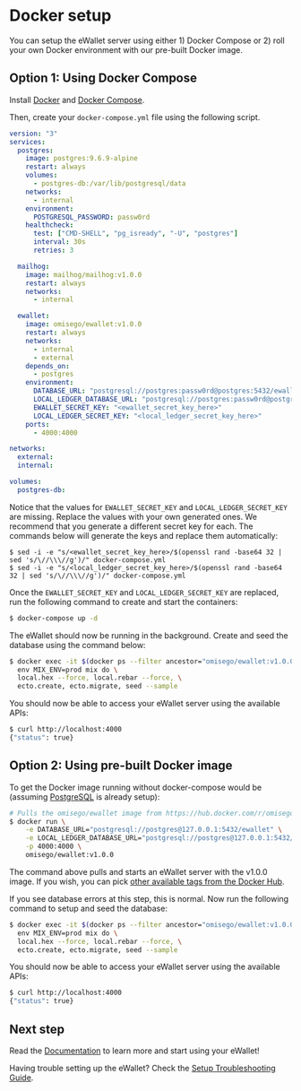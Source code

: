# Docker setup

You can setup the eWallet server using either 1) Docker Compose or 2) roll your own Docker environment with our pre-built Docker image.

## Option 1: Using Docker Compose

Install [Docker](https://www.docker.com/get-docker) and [Docker Compose](https://docs.docker.com/compose/install/).

Then, create your `docker-compose.yml` file using the following script.

```yaml
version: "3"
services:
  postgres:
    image: postgres:9.6.9-alpine
    restart: always
    volumes:
      - postgres-db:/var/lib/postgresql/data
    networks:
      - internal
    environment:
      POSTGRESQL_PASSWORD: passw0rd
    healthcheck:
      test: ["CMD-SHELL", "pg_isready", "-U", "postgres"]
      interval: 30s
      retries: 3

  mailhog:
    image: mailhog/mailhog:v1.0.0
    restart: always
    networks:
      - internal

  ewallet:
    image: omisego/ewallet:v1.0.0
    restart: always
    networks:
      - internal
      - external
    depends_on:
      - postgres
    environment:
      DATABASE_URL: "postgresql://postgres:passw0rd@postgres:5432/ewallet"
      LOCAL_LEDGER_DATABASE_URL: "postgresql://postgres:passw0rd@postgres:5432/local_ledger"
      EWALLET_SECRET_KEY: "<ewallet_secret_key_here>"
      LOCAL_LEDGER_SECRET_KEY: "<local_ledger_secret_key_here>"
    ports:
      - 4000:4000

networks:
  external:
  internal:

volumes:
  postgres-db:
```

Notice that the values for `EWALLET_SECRET_KEY` and `LOCAL_LEDGER_SECRET_KEY` are missing. Replace the values with your own generated ones. We recommend that you generate a different secret key for each. The commands below will generate the keys and replace them automatically:

```
$ sed -i -e "s/<ewallet_secret_key_here>/$(openssl rand -base64 32 | sed 's/\//\\\//g')/" docker-compose.yml
$ sed -i -e "s/<local_ledger_secret_key_here>/$(openssl rand -base64 32 | sed 's/\//\\\//g')/" docker-compose.yml
```

Once the `EWALLET_SECRET_KEY` and `LOCAL_LEDGER_SECRET_KEY` are replaced, run the following command to create and start the containers:

```bash
$ docker-compose up -d
```

The eWallet should now be running in the background. Create and seed the database using the command below:

```bash
$ docker exec -it $(docker ps --filter ancestor="omisego/ewallet:v1.0.0" --format "{{.Names}}") \
  env MIX_ENV=prod mix do \
  local.hex --force, local.rebar --force, \
  ecto.create, ecto.migrate, seed --sample
```

You should now be able to access your eWallet server using the available APIs:

```bash
$ curl http://localhost:4000
{"status": true}
```

## Option 2: Using pre-built Docker image

To get the Docker image running without docker-compose would be (assuming [PostgreSQL](https://hub.docker.com/_/postgres/) is already setup):

```bash
# Pulls the omisego/ewallet image from https://hub.docker.com/r/omisego/ewallet/
$ docker run \
    -e DATABASE_URL="postgresql://postgres@127.0.0.1:5432/ewallet" \
    -e LOCAL_LEDGER_DATABASE_URL="postgresql://postgres@127.0.0.1:5432/local_ledger" \
    -p 4000:4000 \
    omisego/ewallet:v1.0.0
```

The command above pulls and starts an eWallet server with the v1.0.0 image. If you wish, you can pick [other available tags from the Docker Hub](https://hub.docker.com/r/omisego/ewallet/tags/).

If you see database errors at this step, this is normal. Now run the following command to setup and seed the database:

```bash
$ docker exec -it $(docker ps --filter ancestor="omisego/ewallet:v1.0.0" --format "{{.Names}}") \
  env MIX_ENV=prod mix do \
  local.hex --force, local.rebar --force, \
  ecto.create, ecto.migrate, seed --sample
```

You should now be able to access your eWallet server using the available APIs:

```bash
$ curl http://localhost:4000
{"status": true}
```

## Next step

Read the [Documentation](/README.md/#documentation) to learn more and start using your eWallet!

Having trouble setting up the eWallet? Check the [Setup Troubleshooting Guide](troubleshooting.md).
